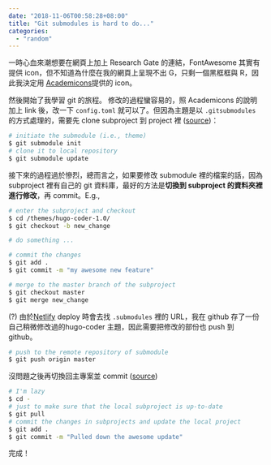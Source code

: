 ```yaml
---
date: "2018-11-06T00:58:28+08:00"
title: "Git submodules is hard to do..."
categories:
  - "random"
---
```


一時心血來潮想要在網頁上加上 Research Gate 的連結，FontAwesome 其實有提供 icon，但不知道為什麼在我的網頁上呈現不出 G，只剩一個黑框框與 R，因此我決定用 [Academicons](https://jpswalsh.github.io/academicons/)提供的 icon。

然後開始了我學習 git 的旅程。
修改的過程蠻容易的，照 Academicons 的說明加上 link 後，改一下 `config.toml` 就可以了。但因為主題是以 `.gitsubmodules` 的方式處理的，需要先 clone subproject 到 project 裡 ([source](https://git-scm.com/book/zh-tw/v1/Git-%E5%B7%A5%E5%85%B7-%E5%AD%90%E6%A8%A1%E7%B5%84-Submodules))：

```bash
# initiate the submodule (i.e., theme)
$ git submodule init
# clone it to local repository
$ git submodule update
```
接下來的過程過於慘烈，總而言之，如果要修改 submodule 裡的檔案的話，因為subproject 裡有自己的 git 資料庫，最好的方法是**切換到 subproject 的資料夾裡進行修改**，再 commit。E.g., 

```bash
# enter the subproject and checkout
$ cd /themes/hugo-coder-1.0/
$ git checkout -b new_change

# do something ...

# commit the changes
$ git add .
$ git commit -m "my awesome new feature"

# merge to the master branch of the subproject
$ git checkout master
$ git merge new_change
```

(?) 由於[Netlify](https://www.netlify.com/) deploy 時會去找 `.submodules` 裡的 URL，我在 github 存了一份自己稍微修改過的hugo-coder 主題，因此需要把修改的部份也 push 到 github。

```bash
# push to the remote repository of submodule
$ git push origin master
```

沒問題之後再切換回主專案並 commit ([source](https://stackoverflow.com/questions/5828324/update-git-submodule-to-latest-commit-on-origin))

```bash
# I'm lazy
$ cd -
# just to make sure that the local subproject is up-to-date
$ git pull
# commit the changes in subprojects and update the local project
$ git add .
$ git commit -m "Pulled down the awesome update"
```

完成！